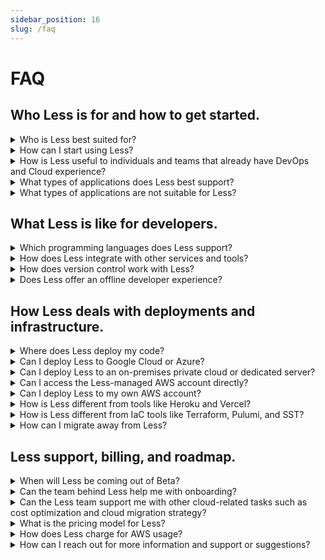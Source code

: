 ```yaml
---
sidebar_position: 16
slug: /faq
---
```


# FAQ

## Who Less is for and how to get started.

<details>
  <summary>Who is Less best suited for?</summary>
  
  Less automates Cloud infrastructure setup and deployment, meaning you don't need any DevOps experience. It's well-suited for both novice and experienced developers who want to streamline developing and deploying scalable, event-driven microservices, REST APIs, static websites, and more. Visit the [Less Documentation](/) to see all of the features Less has to offer.
</details>


<details>
  <summary>How can I start using Less?</summary>
  
  To start using Less, [create your account](/sign-in-sign-up) and [follow the quick start guide](/quick-start), which provides step-by-step instructions for setting up and deploying your first project. Additionally, you can [explore the documentation](/), which includes [tutorials and examples](/tutorials) to help you become familiar with its features quickly.
</details>


<details>
  <summary>How is Less useful to individuals and teams that already have DevOps and Cloud experience?</summary>
  
Less takes the burden off of DevOps teams by enabling developers to deploy their application code and infrastructure without DevOps support or experience. Although this is great in most cases, for specific use cases where more control is needed—such as custom VPC configurations, fine-tuning resource properties, or integrating with third-party services not directly supported by Less—DevOps teams can use their expertise to extend or customize the infrastructure that Less has provisioned in your AWS account.
</details>


<details>
  <summary>What types of applications does Less best support?</summary>
  
  Less is particularly well-suited for building REST APIs, WebSockets, microservices, and other event-driven applications that require rapid scaling and fault tolerance. For those of you that understand a bit more about cloud services, Less uses Lambda Functions and other serverless technologies under the hood so it's best suited for use-cases where serverless excels.
</details>


<details>
  <summary>What types of applications are not suitable for Less?</summary>
  
  Less currently does not support deploying applications to containers so if you need the benefits that container-based applications provide, such as highly provisioned or specialized hardware or long-running tasks, you might want to check back later. We'll make deploying containers easy for you soon!
</details>

## What Less is like for developers.

<details>
  <summary>Which programming languages does Less support?</summary>
  
  Less supports JavaScript and Python with support for Rust, Go, C#, Java, and Swift coming soon. Less even supports multiple languages in the same project and allows you to call functions between different languages giving you ultimate flexibility! 
</details>


<details>
  <summary>How does Less integrate with other services and tools?</summary>
  
  Less is essentially just code so you can use the tools, frameworks, packages, and dependencies you enjoy the most.
</details>


<details>
  <summary>How does version control work with Less?</summary>
  
  Less provisions your infrastructure and deploys your code based on your file structure and code so you can just version your code as you normally do. Ask Less to deploy and it handles the rest. Need to roll back changes? Just checkout an older version of your code and deploy again.
</details>


<details>
  <summary>Does Less offer an offline developer experience?</summary>
  
  The slow feedback loop when developing cloud and serverless applications and services provides a poor developer experience that tools like [LocalStack](https://www.localstack.cloud) try to improve. The team behind Less will be releasing an offline development tool very soon that works seamlessly with Less. It's the best serverless development experience we've ever had!
</details>

## How Less deals with deployments and infrastructure.

<details>
  <summary>Where does Less deploy my code?</summary>
  
  When you create a Less account we create an isolated AWS account for you under the hood. Less manages this account for you and deploys your code and infrastructure to it.
</details>

<details>
  <summary>Can I deploy Less to Google Cloud or Azure?</summary>
  
  No, Less currently only supports AWS but we will be adding multi-cloud support in the near future.
</details>

<details>
  <summary>Can I deploy Less to an on-premises private cloud or dedicated server?</summary>
  
  No, our team is focused on adding multi-cloud support before adding on-premise support, although we do plan on supporting on-premises deployments in the future.
</details>

<details>
  <summary>Can I access the Less-managed AWS account directly?</summary>
  
  We will be providing direct, read-only access to your Less-managed AWS account within the next few days. Stay tuned.
</details>


<details>
  <summary>Can I deploy Less to my own AWS account?</summary>
  
  Once we come out of Beta you will be able to provide your AWS keys to Less in order for Less to deploy directly to your AWS account, giving you full control over your resources.
</details>


<details>
  <summary>How is Less different from tools like Heroku and Vercel?</summary>
  
  Tools like Heroku and Vercel do not provide the level of scale or customization that Less provides. Like Less, they provide simplicity up-front but are less suited for complex, large-scale, and custom applications and services. Less is arguably easier to use up front and grows with you to the most complex use-cases.
</details>


<details>
  <summary>How is Less different from IaC tools like Terraform, Pulumi, and SST?</summary>
  
Less abstracts the complexities associated with infrastructure as code tools like Terraform, Pulumi, and SST, providing a higher-level interface that automates many setup and configuration tasks. This abstraction eliminates the need for in-depth knowledge of cloud infrastructure, allowing teams to deploy applications more quickly and easily. For cases where you need capabilities not provided by Less, you can extend or customize it using Infrastructure as Code tools.
</details>


<details>
  <summary>How can I migrate away from Less?</summary>
  
  Less is just code and most of it is not Less-specific (unless you're using the SDK), so it's super easy to migrate away from it. Since the main benefit of using Less is that it automates the creation of your cloud infrastructure and deploying your code, you will need to add this DevOps layer yourself.
</details>

## Less support, billing, and roadmap.

<details>
  <summary>When will Less be coming out of Beta?</summary>
  
  Less is very mature and stable and has been used in production for almost 2 years by our team at Chuva as well as our clients and partners. We have never had a production issue. We are finalizing our terms and conditions, pricing model, and team and organization management and will consider that our production v1.0! We'll be done by the end of 2024!
</details>


<details>
  <summary>Can the team behind Less help me with onboarding?</summary>
  
  Yes, Chuva, the team behind Less started as software development agency and has transitioned focus to the development of Less. We would be more than happy to support you with Less! Feel free to [schedule to meet with our software development and cloud experts here](https://calendly.com/chuva-nilson/less-onboarding-and-support).
</details>


<details>
  <summary>Can the Less team support me with other cloud-related tasks such as cost optimization and cloud migration strategy?</summary>
  
  Yes, our team can support a wide range of cloud-related needs beyond deployment automation. Our expertise includes helping customers design and optimize cloud and serverless architectures, providing guidance on cloud cost optimization and migration strategies, and assisting with modernizing legacy applications for cloud-native environments. We can also advise on multi-cloud and hybrid cloud setups to avoid vendor lock-in and integrate on-premises systems with cloud services.

  Please reach out to our team for more information or support through any of the following methods:
  - Email our team at [less@chuva.io](mailto:less@chuva.io?subject=Cloud%20Support%20and%20Strategy%20with%20the%20Less%20Team)
  - [Join us on Discord](https://discord.gg/xRACuFXm)
  - [Schedule a video conference](https://calendly.com/chuva-nilson/cloud-support-and-strategy)
</details>


<details>
  <summary>What is the pricing model for Less?</summary>
  
  Less will operate on a subscription model, charging based on the number of users and the managed resources. We will also offer a generous free tier.
</details>


<details>
  <summary>How does Less charge for AWS usage?</summary>
  
  AWS usage is charged based on the actual resources consumed such as compute time, storage, and data transfer, in addition to the subscription fee. This approach ensures that users only pay for what they use, making it cost-effective for teams with variable workloads.
</details>


<details>
  <summary>How can I reach out for more information and support or suggestions?</summary>
  
  You can reach out to our team for more information or support or to provide suggestions through any of the following methods:
  - Email our team at [less@chuva.io](mailto:less@chuva.io?subject=Less%20Onboarding%20and%20Support)
  - [Join us on Discord](https://discord.gg/xRACuFXm)
  - [Schedule a video conference](https://calendly.com/chuva-nilson/less-onboarding-and-support)
</details>
